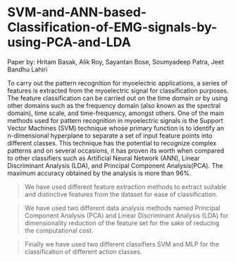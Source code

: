 # SVM-and-ANN-based-Classification-of-EMG-signals-by-using-PCA-and-LDA

Paper by: Hritam Basak, Alik Roy, Sayantan Bose, Soumyadeep Patra, Jeet Bandhu Lahiri

To carry out the pattern recognition for myoelectric applications, a series of features is extracted from the myoelectric signal for classification purposes. 
The feature classification can be carried out on the time domain or by using other domains such as the frequency domain (also known as the spectral domain), 
time scale, and time-frequency, amongst others. One of the main methods used for pattern recognition in myoelectric signals is the Support Vector Machines (SVM) 
technique whose primary function is to identify an n-dimensional hyperplane to separate a set of input feature points into different classes. 
This technique has the potential to recognize complex patterns and on several occasions, it has proven its worth when compared to other classifiers 
such as Artificial Neural Network (ANN), Linear Discriminant Analysis (LDA), and Principal Component Analysis(PCA).  The maximum accuracy obtained by the analysis is more than 96%.

> We have used different feature extraction methods to extract suitable and distinctive features from the dataset for ease of classification. 

> We have used two different data analysis methods named Principal Component Analysis (PCA) and Linear Discriminant Analysis (LDA) for dimensionality reduction of the 
feature set for the sake of reducing the computational cost. 

> Finally we have used two different classifiers SVM and MLP for the classification of different action classes.


